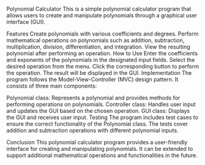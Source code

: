 Polynomial Calculator
This is a simple polynomial calculator program that allows users to create and manipulate polynomials through a graphical user interface (GUI).

Features
Create polynomials with various coefficients and degrees.
Perform mathematical operations on polynomials such as addition, subtraction, multiplication, division, differentiation, and integration.
View the resulting polynomial after performing an operation.
How to Use
Enter the coefficients and exponents of the polynomials in the designated input fields.
Select the desired operation from the menu.
Click the corresponding button to perform the operation.
The result will be displayed in the GUI.
Implementation
The program follows the Model-View-Controller (MVC) design pattern. It consists of three main components:

Polynomial class: Represents a polynomial and provides methods for performing operations on polynomials.
Controller class: Handles user input and updates the GUI based on the chosen operation.
GUI class: Displays the GUI and receives user input.
Testing
The program includes test cases to ensure the correct functionality of the Polynomial class. The tests cover addition and subtraction operations with different polynomial inputs.

Conclusion
This polynomial calculator program provides a user-friendly interface for creating and manipulating polynomials. It can be extended to support additional mathematical operations and functionalities in the future.
